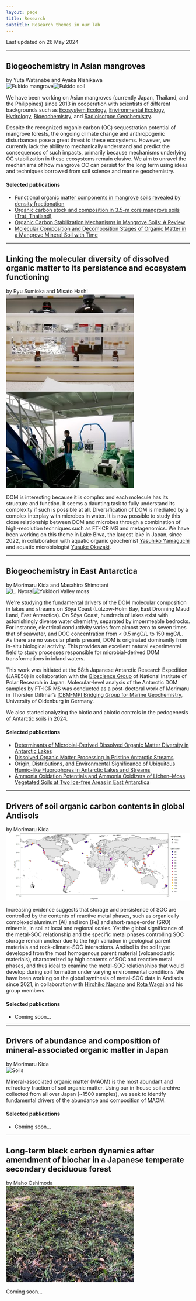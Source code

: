 ```yaml
---
layout: page
title: Research
subtitle: Research themes in our lab 
---
```

Last updated on 26 May 2024  
***
## Biogeochemistry in Asian mangroves
by Yuta Watanabe and Ayaka Nishikawa  
![Fukido mangrove](/assets/img/Fukido.jpg)![Fukido soil](/assets/img/Fukidosoil.jpg)

We have been working on Asian mangroves (currently Japan, Thailand, and the Philippines) since 2013 in cooperation with scientists of different backgrounds such as [Ecosystem Ecology](https://researchmap.jp/read0166246?lang=en), [Environmental Ecology](https://researchmap.jp/synp?lang=en), [Hydrology](https://researchmap.jp/read0057438?lang=en), [Bioeochemistry](https://researchmap.jp/miyajima/?lang=en), and [Radioisotpoe Geochemistry](https://researchmap.jp/read0123371?lang=en).

Despite the recognized organic carbon (OC) sequestration potential of mangrove forests, the ongoing climate change and anthropogenic disturbances pose a great threat to these ecosystems. However, we currently lack the ability to mechanically understand and predict the consequences of such impacts, primarily because mechanisms underlying OC stabilization in these ecosystems remain elusive. We aim to unravel the mechanisms of how mangrove OC can persist for the long term using ideas and techniques borrowed from soil science and marine geochemistry.

#### Selected publications
* [Functional organic matter components in mangrove soils revealed by density fractionation](https://www.tandfonline.com/doi/full/10.1080/00380768.2024.2304761)
* [Organic carbon stock and composition in 3.5-m core mangrove soils (Trat, Thailand)](https://www.sciencedirect.com/science/article/abs/pii/S0048969721047574)
* [Organic Carbon Stabilization Mechanisms in Mangrove Soils: A Review](https://doi.org/10.3390/f11090981)
* [Molecular Composition and Decomposition Stages of Organic Matter in a Mangrove Mineral Soil with Time](https://doi.org/10.1016/j.ecss.2019.106478)

***
## Linking the molecular diversity of dissolved organic matter to its persistence and ecosystem functioning
by Ryu Sumioka and Misato Hashi  
![SPE-DOM](/assets/img/IMG_20191212_140645.jpg)![L. Biwa](/assets/img/IMG_20220617_095335.jpg)

DOM is interesting because it is complex and each molecule has its structure and function. It seems a daunting task to fully understand its complexity if such is possible at all. Diversification of DOM is mediated by a complex interplay with microbes in water. It is now possible to study this close relationship between DOM and microbes through a combination of high-resolution techniques such as FT-ICR MS and metagenomics. We have been working on this theme in Lake Biwa, the largest lake in Japan, since 2022, in collaboration with aquatic organic geochemist [Yasuhiko Yamaguchi](https://sites.google.com/view/y-t-yamaguchi/home-english/about-me?authuser=0) and aquatic microbiologist [Yusuke Okazaki](https://yusukeokazaki.weebly.com/profile-english.html).

***
## Biogeochemistry in East Antarctica
by Morimaru Kida and Masahiro Shimotani  
![L. Nyorai](/assets/img/DSCF6864_如来池.jpg)![Yukidori Valley moss](/assets/img/DSCF7253.jpg)

We're studying the fundamental drivers of the DOM molecular composition in lakes and streams on Sôya Coast (Lützow-Holm Bay, East Dronning Maud Land, East Antarctica).
On Sôya Coast, hundreds of lakes exist with astonishingly diverse water chemistry, separated by impermeable bedrocks. For instance, electrical conductivity varies from almost zero to seven times that of seawater, and DOC concentration from < 0.5 mgC/L to 150 mgC/L. As there are no vascular plants present, DOM is originated dominantly from in-situ biological activity. This provides an excellent natural experimental field to study processes responsible for microbial-derived DOM transformations in inland waters.

This work was initiated at the 58th Japanese Antarctic Research Expedition (JARE58) in collaboration with the [Bioscience Group](https://www.nipr.ac.jp/english/research/group/biology.html) of National Institute of Polar Research in Japan. Molecular-level analysis of the Antarctic DOM samples by FT-ICR MS was conducted as a post-doctoral work of Morimaru in Thorsten Dittmar’s [ICBM-MPI Bridging Group for Marine Geochemistry](https://uol.de/en/icbm/marine-geochemistry), University of Oldenburg in Germany.

We also started analyzing the biotic and abiotic controls in the pedogenesis of Antarctic soils in 2024.  

#### Selected publications
* [Determinants of Microbial-Derived Dissolved Organic Matter Diversity in Antarctic Lakes](https://pubs.acs.org/doi/10.1021/acs.est.3c00249)
* [Dissolved Organic Matter Processing in Pristine Antarctic Streams](https://pubs.acs.org/doi/10.1021/acs.est.1c03163)
* [Origin, Distributions, and Environmental Significance of Ubiquitous Humic-like Fluorophores in Antarctic Lakes and Streams](https://doi.org/10.1016/j.watres.2019.114901)
* [Ammonia Oxidation Potentials and Ammonia Oxidizers of Lichen–Moss Vegetated Soils at Two Ice-free Areas in East Antarctica](https://www.jstage.jst.go.jp/article/jsme2/35/1/35_ME19126/_article)

***
## Drivers of soil organic carbon contents in global Andisols
by Morimaru Kida  
![Global Andisols map](/assets/img/Map.jpg)

Increasing evidence suggests that storage and persistence of SOC are controlled by the contents of reactive metal phases, such as organically complexed aluminum (Al) and iron (Fe) and short-range-order (SRO) minerals, in soil at local and regional scales. Yet the global significance of the metal-SOC relationship and the specific metal phases controlling SOC storage remain unclear due to the high variation in geological parent materials and rock-climate-SOC interactions. Andisol is the soil type developed from the most homogenous parent material (volcanoclastic materials), characterized by high contents of SOC and reactive metal phases, and thus ideal to examine the metal-SOC relationships that would develop during soil formation under varying environmental conditions. We have been working on the global synthesis of metal-SOC data in Andisols since 2021, in collaboration with [Hirohiko Nagano](https://researchers.adm.niigata-u.ac.jp/html/200002466_en.html) and [Rota Wagai](https://scholar.google.co.jp/citations?user=iGdkNa4AAAAJ&hl=ja) and his group members.

#### Selected publications
* Coming soon...

***
## Drivers of abundance and composition of mineral-associated organic matter in Japan
by Morimaru Kida  
![Soils](/assets/img/DSCF0003_350.jpg)

Mineral-associated organic matter (MAOM) is the most abundant and refractory fraction of soil organic matter.
Using our in-house soil archive collected from all over Japan (~1500 samples), we seek to identify fundamental drivers of the abundance and composition of MAOM.

#### Selected publications
* Coming soon...

***
## Long-term black carbon dynamics after amendment of biochar in a Japanese temperate secondary deciduous forest
by Maho Oshimoda  
![Biochar](/assets/img/IMG_5858.jpg)

Coming soon...  
